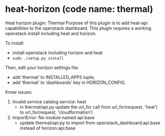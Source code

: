 heat-horizon (code name: thermal)
============

Heat horizon plugin: Thermal
Purpose of this plugin is to add heat-api capabilities to the openstack dashboard.
This plugin requires a working openstack install including heat and horizon.

To install
- install openstack including horizon and heat
- `sudo ./setup.py install`

Then, edit your horizon settings file:
- add ‘thermal’ to INSTALLED_APPS tuple;
- add ‘thermal’ to ‘dashboards’ key in HORIZON_CONFIG.

Know issues: 
1. Invalid service catalog service: heat
    - in thermal/api.py update the url_for call from url_for(request, 'heat') to url_for(request, 'cloudformation')
2. ImportError: No module named api.base
    - update thermal/api.py to import from openstack_dashboard.api.base instead of horizon.api.base
